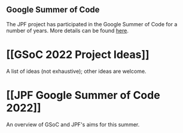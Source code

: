 ## Google Summer of Code ##
The JPF project has participated in the Google Summer of Code for a number of years. More details can be found [here](https://summerofcode.withgoogle.com/).

# [[GSoC 2022 Project Ideas]]

A list of ideas (not exhaustive); other ideas are welcome.

# [[JPF Google Summer of Code 2022]]

An overview of GSoC and JPF's aims for this summer.
